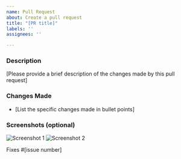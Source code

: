 ```yaml
---
name: Pull Request
about: Create a pull request
title: "[PR title]"
labels: ''
assignees: ''

---
```


### Description
[Please provide a brief description of the changes made by this pull request]

### Changes Made
- [List the specific changes made in bullet points]

### Screenshots (optional)
![Screenshot 1](/images/screenshot1.png)
![Screenshot 2](/images/screenshot2.png)

Fixes #[issue number]
